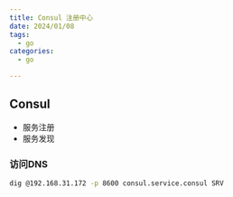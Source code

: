 ```yaml
---
title: Consul 注册中心
date: 2024/01/08
tags:
  - go
categories:
  - go

---
```


## Consul

- 服务注册
- 服务发现 

### 访问DNS

```bash
dig @192.168.31.172 -p 8600 consul.service.consul SRV
```

